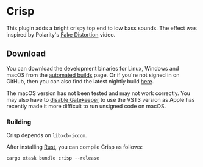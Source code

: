 # Crisp

This plugin adds a bright crispy top end to low bass sounds. The effect was
inspired by Polarity's [Fake Distortion](https://youtu.be/MKfFn4L1zeg) video.

## Download

You can download the development binaries for Linux, Windows and macOS from the
[automated
builds](https://github.com/robbert-vdh/nih-plug/actions/workflows/test.yml?query=branch%3Amaster)
page. Or if you're not signed in on GitHub, then you can also find the latest nightly
build [here](https://nightly.link/robbert-vdh/nih-plug/workflows/build/master).

The macOS version has not been tested and may not work correctly. You may also
have to [disable Gatekeeper](https://disable-gatekeeper.github.io/) to use the
VST3 version as Apple has recently made it more difficult to run unsigned code
on macOS.

### Building

Crisp depends on `libxcb-icccm`.

After installing [Rust](https://rustup.rs/), you can compile Crisp
as follows:

```shell
cargo xtask bundle crisp --release
```
